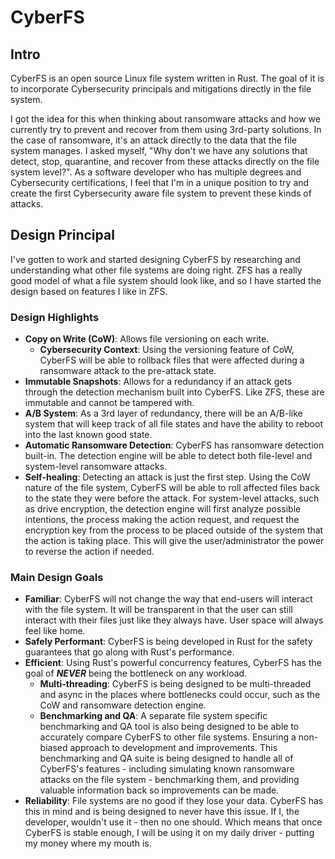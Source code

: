 # CyberFS

## Intro
CyberFS is an open source Linux file system written in Rust. The goal of it is to incorporate Cybersecurity principals and mitigations directly in the file system.  
  
I got the idea for this when thinking about ransomware attacks and how we currently try to prevent and recover from them using 3rd-party solutions. In the case of ransomware, it's an attack directly to the data that the file system manages. I asked myself, "Why don't we have any solutions that detect, stop, quarantine, and recover from these attacks directly on the file system level?". As a software developer who has multiple degrees and Cybersecurity certifications, I feel that I'm in a unique position to try and create the first Cybersecurity aware file system to prevent these kinds of attacks.  
  
## Design Principal
I've gotten to work and started designing CyberFS by researching and understanding what other file systems are doing right. ZFS has a really good model of what a file system should look like, and so I have started the design based on features I like in ZFS.  

### Design Highlights

- **Copy on Write (CoW)**: Allows file versioning on each write.
    - **Cybersecurity Context**: Using the versioning feature of CoW, CyberFS will be able to rollback files that were affected during a ransomware attack to the pre-attack state.
- **Immutable Snapshots**: Allows for a redundancy if an attack gets through the detection mechanism built into CyberFS. Like ZFS, these are immutable and cannot be tampered with.  
- **A/B System**: As a 3rd layer of redundancy, there will be an A/B-like system that will keep track of all file states and have the ability to reboot into the last known good state.  
- **Automatic Ransomware Detection**: CyberFS has ransomware detection built-in. The detection engine will be able to detect both file-level and system-level ransomware attacks.  
- **Self-healing**: Detecting an attack is just the first step. Using the CoW nature of the file system, CyberFS will be able to roll affected files back to the state they were before the attack. For system-level attacks, such as drive encryption, the detection engine will first analyze possible intentions, the process making the action request, and request the encryption key from the process to be placed outside of the system that the action is taking place. This will give the user/administrator the power to reverse the action if needed.  
  
### Main Design Goals
- **Familiar**: CyberFS will not change the way that end-users will interact with the file system. It will be transparent in that the user can still interact with their files just like they always have. User space will always feel like home.  
- **Safely Performant**: CyberFS is being developed in Rust for the safety guarantees that go along with Rust's performance.
- **Efficient**: Using Rust's powerful concurrency features, CyberFS has the goal of ***NEVER*** being the bottleneck on any workload.
    - **Multi-threading**: CyberFS is being designed to be multi-threaded and async in the places where bottlenecks could occur, such as the CoW and ransomware detection engine.
    - **Benchmarking and QA**: A separate file system specific benchmarking and QA tool is also being designed to be able to accurately compare CyberFS to other file systems. Ensuring a non-biased approach to development and improvements. This benchmarking and QA suite is being designed to handle all of CyberFS's features - including simulating known ransomware attacks on the file system - benchmarking them, and providing valuable information back so improvements can be made.  
- **Reliability**: File systems are no good if they lose your data. CyberFS has this in mind and is being designed to never have this issue. If I, the developer, wouldn't use it - then no one should. Which means that once CyberFS is stable enough, I will be using it on my daily driver - putting my money where my mouth is.
